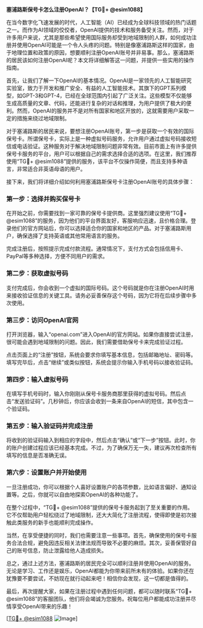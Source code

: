 **塞浦路斯保号卡怎么注册OpenAI？【TG💪+ @esim1088】**

在当今数字化飞速发展的时代，人工智能（AI）已经成为全球科技领域的热门话题之一。而作为AI领域的佼佼者，OpenAI提供的技术和服务备受关注。然而，对于许多用户来说，尤其是那些希望使用国际服务却受到地域限制的人群，如何成功注册并使用OpenAI可能是一个令人头疼的问题。特别是像塞浦路斯这样的国家，由于地理位置和政策的原因，想要顺利注册OpenAI账号并非易事。那么，塞浦路斯的居民该如何注册OpenAI呢？本文将详细解答这一问题，并提供一些实用的操作指南。

首先，让我们了解一下OpenAI的基本情况。OpenAI是一家领先的人工智能研究实验室，致力于开发和推广安全、有益的人工智能技术。其旗下的GPT系列模型，如GPT-3和GPT-4，已经在全球范围内引起了广泛关注。这些模型不仅能够生成高质量的文章、代码，还能进行复杂的对话和推理，为用户提供了极大的便利。然而，OpenAI的服务并不是对所有国家和地区开放的，这就需要用户采取一定的措施来绕过地域限制。

对于塞浦路斯的居民来说，要想注册OpenAI账号，第一步是获取一个有效的国际保号卡。所谓保号卡，实际上是一种虚拟号码服务，允许用户通过虚拟号码接收短信或电话验证。这种服务对于解决地域限制问题非常有效。目前市面上有许多提供保号卡服务的平台，用户可以根据自己的需求选择合适的选项。在这里，我们推荐使用“TG💪+ @esim1088”提供的服务，该平台不仅操作简便，而且支持多种语言，非常适合非英语母语的用户。

接下来，我们将详细介绍如何利用塞浦路斯保号卡注册OpenAI账号的具体步骤：

### **第一步：选择并购买保号卡**
在开始之前，你需要找到一家可靠的保号卡提供商。这里强烈建议使用“TG💪+ @esim1088”的服务，因为他们的平台界面友好，客服响应迅速，且价格合理。登录他们的官方网站后，你可以选择适合你的国家和地区的产品。对于塞浦路斯用户，确保选择了支持英语或其他常用语言的服务。

完成注册后，按照提示完成付款流程。通常情况下，支付方式会包括信用卡、PayPal等多种选择，方便不同用户的需求。

### **第二步：获取虚拟号码**
支付完成后，你会收到一个虚拟的国际号码。这个号码就是你在注册OpenAI时用来接收验证信息的关键工具。请务必妥善保存这个号码，因为它将在后续步骤中多次使用。

### **第三步：访问OpenAI官网**
打开浏览器，输入“openai.com”进入OpenAI的官方网站。如果你直接尝试注册，很可能会遇到地域限制的问题。因此，我们需要借助保号卡来完成验证过程。

点击页面上的“注册”按钮，系统会要求你填写基本信息，包括邮箱地址、密码等。填写完毕后，点击“继续”或类似按钮，系统会提示你输入手机号码以接收验证码。

### **第四步：输入虚拟号码**
在填写手机号码时，输入你刚刚从保号卡服务商那里获得的虚拟号码。然后点击“发送验证码”。几秒钟后，你应该会收到一条来自OpenAI的短信，其中包含一个验证码。

### **第五步：输入验证码并完成注册**
将收到的验证码输入到相应的字段中，然后点击“确认”或“下一步”按钮。此时，你的账户创建过程应该已经基本完成。不过，为了确保万无一失，建议再次检查所有填写的信息是否准确无误。

### **第六步：设置账户并开始使用**
一旦注册成功，你可以根据个人喜好设置账户的各项参数，比如语言偏好、通知设置等。之后，你就可以自由地探索OpenAI的各种功能了。

在整个过程中，“TG💪+ @esim1088”提供的保号卡服务起到了至关重要的作用。它不仅帮助用户轻松绕过了地域限制，还大大简化了注册流程，使得即使是初次接触此类服务的新手也能顺利完成操作。

当然，在享受便捷的同时，我们也需要注意一些事项。首先，确保使用的保号卡服务合法合规，避免因违反相关法律法规而导致不必要的麻烦。其次，妥善保管好自己的账号信息，防止泄露给他人造成损失。

总之，通过上述方法，塞浦路斯的居民完全可以顺利注册并使用OpenAI的服务。无论是学习、工作还是娱乐，OpenAI都能为你带来前所未有的体验。如果你还在犹豫要不要尝试，不妨现在就行动起来吧！相信你会发现，这一切都是值得的。

最后，再次提醒大家，如果在注册过程中遇到任何问题，都可以随时联系“TG💪+ @esim1088”的客服团队，他们将会竭诚为您服务。祝每位用户都能成功注册并尽情享受OpenAI带来的乐趣！

[[TG💪+ @esim1088](https://t.me/s/esim1088) ![Image](https://i.postimg.cc/4NQfJmqS/Snipaste-2025-05-13-00-14-12.png)]